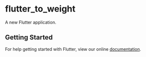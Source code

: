 # flutter_to_weight

A new Flutter application.

## Getting Started

For help getting started with Flutter, view our online
[documentation](https://flutter.io/).
